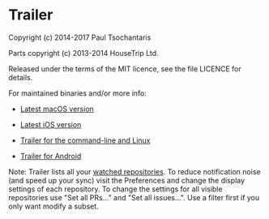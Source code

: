 Trailer
=======

Copyright (c) 2014-2017 Paul Tsochantaris

Parts copyright (c) 2013-2014 HouseTrip Ltd.

Released under the terms of the MIT licence, see the file LICENCE for details.

For maintained binaries and/or more info:

- [Latest macOS version](http://ptsochantaris.github.io/trailer/)

- [Latest iOS version](https://itunes.apple.com/app/id806104975?mt=8)

- [Trailer for the command-line and Linux](https://github.com/ptsochantaris/trailer-cli)

- [Trailer for Android](https://github.com/amencarini/droidtrailer)

Note: Trailer lists all your [watched repositories](http://github.com/watching). To reduce notification noise (and speed up your sync) visit the Preferences and change the display settings of each repository. To change the settings for all visible repositories use "Set all PRs…" and "Set all issues…". Use a filter first if you only want modify a subset.
